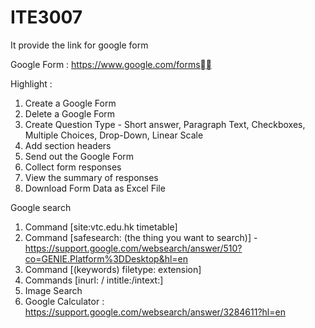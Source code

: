 # ITE3007

It provide the link for google form

Google Form : 
https://www.google.com/forms

Highlight : 
1. Create a Google Form
2. Delete a Google Form
3. Create Question Type - Short answer, Paragraph Text, Checkboxes, Multiple Choices, Drop-Down, Linear Scale
4. Add section headers 
5. Send out the Google Form
6. Collect form responses
7. View the summary of responses
8. Download Form Data as Excel File

Google search
1. Command [site:vtc.edu.hk timetable] 
2. Command [safesearch: (the thing you want to search)] - https://support.google.com/websearch/answer/510?co=GENIE.Platform%3DDesktop&hl=en
3. Command [(keywords) filetype: extension]
4. Commands [inurl: / intitle:/intext:]
5. Image Search 
6. Google Calculator : https://support.google.com/websearch/answer/3284611?hl=en
